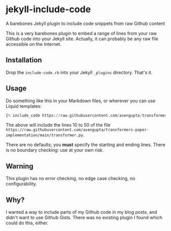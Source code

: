 # jekyll-include-code
A barebones Jekyll plugin to include code snippets from raw Github content

This is a very barebones plugin to embed a range of lines from your raw Github code into your Jekyll site. Actually, it can probably be any raw file accessible on the Internet.

## Installation

Drop the ```include-code.rb``` into your Jekyll ```_plugins``` directory. That's it.

## Usage

Do something like this in your Markdown files, or wherever you can use Liquid templates:

```python
{% include_code https://raw.githubusercontent.com/asengupta/transformers-paper-implementation/main/transformer.py!10!50%}
```

The above will include the lines 10 to 50 of the file ```https://raw.githubusercontent.com/asengupta/transformers-paper-implementation/main/transformer.py```.

There are no defaults; you **must** specify the starting and ending lines. There is no boundary checking: use at your own risk.

## Warning

This plugin has no error checking, no edge case checking, no configurability.

## Why?

I wanted a way to include parts of my Github code in my blog posts, and didn't want to use Github Gists. There was no existing plugin I found which could do this, either.

